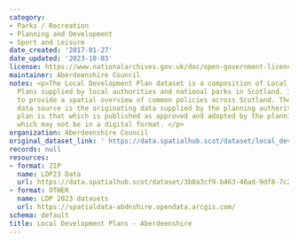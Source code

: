```yaml
---
category:
- Parks / Recreation
- Planning and Development
- Sport and Leisure
date_created: '2017-01-27'
date_updated: '2023-10-03'
license: https://www.nationalarchives.gov.uk/doc/open-government-licence/version/3/
maintainer: Aberdeenshire Council
notes: <p>The Local Development Plan dataset is a composition of Local Development
  Plans supplied by local authorities and national parks in Scotland. It is intended
  to provide a spatial overview of common policies across Scotland. The authoritative
  data source is the originating data supplied by the planning authority and the authoritative
  plan is that which is published as approved and adopted by the planning authority,
  which may not be in a digital format. </p>
organization: Aberdeenshire Council
original_dataset_link: ' https://data.spatialhub.scot/dataset/local_development_plans-as'
records: null
resources:
- format: ZIP
  name: LDP23 Data
  url: https://data.spatialhub.scot/dataset/3b8a3cf9-b463-46ad-9df8-7c22a1c3fab1/resource/2b7f12df-ea89-4b79-b0aa-3af328a035c3/download/ldp23.zip
- format: OTHER
  name: LDP 2023 datasets
  url: https://spatialdata-abdnshire.opendata.arcgis.com/
schema: default
title: Local Development Plans - Aberdeenshire
---
```

